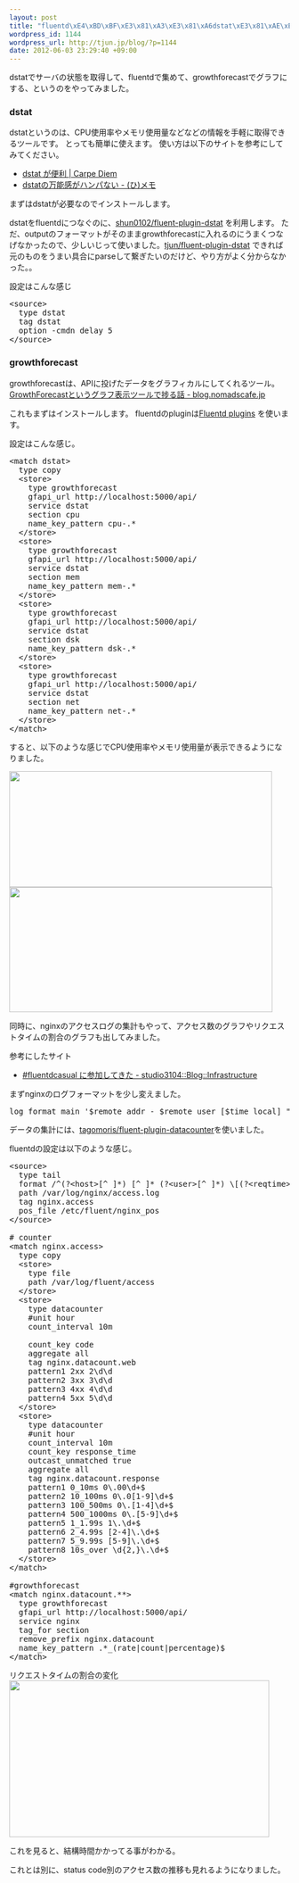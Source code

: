 ```yaml
--- 
layout: post
title: "fluentd\xE4\xBD\xBF\xE3\x81\xA3\xE3\x81\xA6dstat\xE3\x81\xAE\xE7\xB5\x90\xE6\x9E\x9C\xE3\x82\x92growthforecast\xE3\x81\xA7\xE8\xA1\xA8\xE7\xA4\xBA\xE3\x81\x99\xE3\x82\x8B"
wordpress_id: 1144
wordpress_url: http://tjun.jp/blog/?p=1144
date: 2012-06-03 23:29:40 +09:00
---
```

dstatでサーバの状態を取得して、fluentdで集めて、growthforecastでグラフにする、というのをやってみました。

<h3>dstat</h3>
dstatというのは、CPU使用率やメモリ使用量などなどの情報を手軽に取得できるツールです。
とっても簡単に使えます。
使い方は以下のサイトを参考にしてみてください。
<ul>
	<li><a href="http://www.sssg.org/blogs/naoya/archives/1554">dstat が便利 | Carpe Diem</a></li>
	<li><a href="http://d.hatena.ne.jp/hirose31/20120229/1330501968">dstatの万能感がハンパない - (ひ)メモ</a></li>
</ul>
まずはdstatが必要なのでインストールします。

dstatをfluentdにつなぐのに、<a href="https://github.com/shun0102/fluent-plugin-dstat">shun0102/fluent-plugin-dstat</a> を利用します。
ただ、outputのフォーマットがそのままgrowthforecastに入れるのにうまくつなげなかったので、少しいじって使いました。<a href="https://github.com/tjun/fluent-plugin-dstat">tjun/fluent-plugin-dstat</a>
できれば元のものをうまい具合にparseして繋ぎたいのだけど、やり方がよく分からなかった。。

設定はこんな感じ
<pre>&lt;source&gt;
  type dstat
  tag dstat
  option -cmdn delay 5
&lt;/source&gt;</pre>


<h3>growthforecast</h3>
growthforecastは、APIに投げたデータをグラフィカルにしてくれるツール。
<a href="http://blog.nomadscafe.jp/2011/12/growthforecast.html">GrowthForecastというグラフ表示ツールで捗る話 - blog.nomadscafe.jp</a>

これもまずはインストールします。
fluentdのpluginは<a href="http://fluentd.org/plugin/">Fluentd plugins</a> を使います。

設定はこんな感じ。
<pre>&lt;match dstat&gt;
  type copy
  &lt;store&gt;
    type growthforecast
    gfapi_url http://localhost:5000/api/
    service dstat
    section cpu
    name_key_pattern cpu-.*
  &lt;/store&gt;
  &lt;store&gt;
    type growthforecast
    gfapi_url http://localhost:5000/api/
    service dstat
    section mem
    name_key_pattern mem-.*
  &lt;/store&gt;
  &lt;store&gt;
    type growthforecast
    gfapi_url http://localhost:5000/api/
    service dstat
    section dsk
    name_key_pattern dsk-.*
  &lt;/store&gt;
  &lt;store&gt;
    type growthforecast
    gfapi_url http://localhost:5000/api/
    service dstat
    section net
    name_key_pattern net-.*
  &lt;/store&gt;
&lt;/match&gt;</pre>
すると、以下のような感じでCPU使用率やメモリ使用量が表示できるようになりました。

<a href="http://tjun.jp/blog/2012/06/fluentd-dstat-growthforecast/growthforecast-cpu/" rel="attachment wp-att-1150"><img src="http://tjun.jp/blog/wp-content/uploads/2012/06/GrowthForecast-cpu.jpg" alt="" title="GrowthForecast-cpu" width="472" height="208" class="aligncenter size-full wp-image-1150" /></a>
<a href="http://tjun.jp/blog/2012/06/fluentd-dstat-growthforecast/growthforecast-mem/" rel="attachment wp-att-1151"><img src="http://tjun.jp/blog/wp-content/uploads/2012/06/GrowthForecast-mem.jpg" alt="" title="GrowthForecast-mem" width="473" height="224" class="aligncenter size-full wp-image-1151" /></a>

同時に、nginxのアクセスログの集計もやって、アクセス数のグラフやリクエストタイムの割合のグラフも出してみました。

参考にしたサイト
<ul>
	<li><a href="http://d.hatena.ne.jp/studio3104/20120523/1337769639">#fluentdcasual に参加してきた - studio3104::Blog::Infrastructure</a></li>
</ul>

まずnginxのログフォーマットを少し変えました。
<pre>log_format main '$remote_addr - $remote_user [$time_local] "$request" $status $body_bytes_sent "$http_referer" "$http_user_agent" $request_time';</pre>

データの集計には、<a href="https://github.com/tagomoris/fluent-plugin-datacounter">tagomoris/fluent-plugin-datacounter</a>を使いました。

fluentdの設定は以下のような感じ。
<pre>&lt;source&gt;
  type tail
  format /^(?&lt;host&gt;[^ ]*) [^ ]* (?&lt;user&gt;[^ ]*) \[(?&lt;reqtime&gt;[^\]]*)\] "(?&lt;method&gt;[^ ]*) (?&lt;path&gt;[^ ]*) [^\"]*" (?&lt;code&gt;[^ ]*) (?&lt;size&gt;[^ ]*) "(?&lt;referer&gt;[^\"]*)" "(?&lt;agent&gt;[^\"]*)" (?&lt;response_time&gt;[^ ]*)$/
  path /var/log/nginx/access.log
  tag nginx.access
  pos_file /etc/fluent/nginx_pos
&lt;/source&gt;

# counter
&lt;match nginx.access&gt;
  type copy
  &lt;store&gt;
    type file
    path /var/log/fluent/access
  &lt;/store&gt;
  &lt;store&gt;
    type datacounter
    #unit hour
    count_interval 10m

    count_key code
    aggregate all
    tag nginx.datacount.web
    pattern1 2xx 2\d\d
    pattern2 3xx 3\d\d
    pattern3 4xx 4\d\d
    pattern4 5xx 5\d\d
  &lt;/store&gt;
  &lt;store&gt;
    type datacounter
    #unit hour
    count_interval 10m
    count_key response_time
    outcast_unmatched true
    aggregate all
    tag nginx.datacount.response
    pattern1 0_10ms 0\.00\d+$
    pattern2 10_100ms 0\.0[1-9]\d+$
    pattern3 100_500ms 0\.[1-4]\d+$
    pattern4 500_1000ms 0\.[5-9]\d+$
    pattern5 1_1.99s 1\.\d+$
    pattern6 2_4.99s [2-4]\.\d+$
    pattern7 5_9.99s [5-9]\.\d+$
    pattern8 10s_over \d{2,}\.\d+$
  &lt;/store&gt;
&lt;/match&gt;

#growthforecast
&lt;match nginx.datacount.**&gt;
  type growthforecast
  gfapi_url http://localhost:5000/api/
  service nginx
  tag_for section
  remove_prefix nginx.datacount
  name_key_pattern .*_(rate|count|percentage)$
&lt;/match&gt;
</pre>

リクエストタイムの割合の変化
<a href="http://tjun.jp/blog/2012/06/fluentd-dstat-growthforecast/growthforecast-request/" rel="attachment wp-att-1152"><img src="http://tjun.jp/blog/wp-content/uploads/2012/06/GrowthForecast-request.jpg" alt="" title="GrowthForecast-request" width="467" height="281" class="aligncenter size-full wp-image-1152" /></a>

これを見ると、結構時間かかってる事がわかる。

これとは別に、status code別のアクセス数の推移も見れるようになりました。
